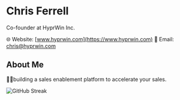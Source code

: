 # Chris Ferrell
Co-founder at HyprWin Inc.

🌐 Website: [www.hyprwin.com](https://www.hyprwin.com)
📧 Email: [chris@hyprwin.com](mailto:chris@hyprwin.com)

## About Me
👨‍💻building a sales enablement platform to accelerate your sales. 

![GitHub Streak](https://github-readme-streak-stats.herokuapp.com/?user=bigscotia10)
